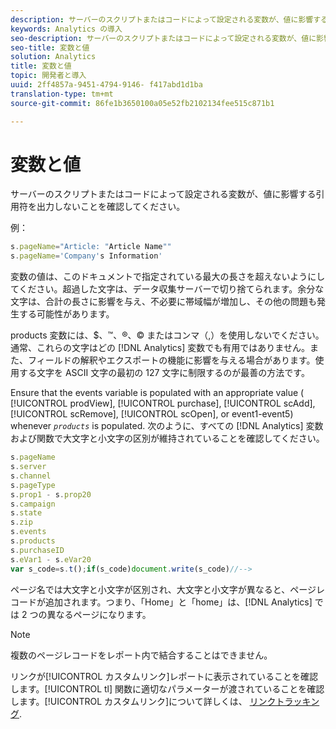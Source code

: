 ```yaml
---
description: サーバーのスクリプトまたはコードによって設定される変数が、値に影響する引用符を出力しないことを確認してください。
keywords: Analytics の導入
seo-description: サーバーのスクリプトまたはコードによって設定される変数が、値に影響する引用符を出力しないことを確認してください。
seo-title: 変数と値
solution: Analytics
title: 変数と値
topic: 開発者と導入
uuid: 2ff4857a-9451-4794-9146- f417abd1d1ba
translation-type: tm+mt
source-git-commit: 86fe1b3650100a05e52fb2102134fee515c871b1

---
```



# 変数と値

サーバーのスクリプトまたはコードによって設定される変数が、値に影響する引用符を出力しないことを確認してください。

例：

```js
s.pageName="Article: "Article Name"" 
s.pageName='Company's Information' 
```

変数の値は、このドキュメントで指定されている最大の長さを超えないようにしてください。超過した文字は、データ収集サーバーで切り捨てられます。余分な文字は、合計の長さに影響を与え、不必要に帯域幅が増加し、その他の問題も発生する可能性があります。

products 変数には、$、™、®、© またはコンマ（,）を使用しないでください。通常、これらの文字はどの [!DNL Analytics] 変数でも有用ではありません。また、フィールドの解釈やエクスポートの機能に影響を与える場合があります。使用する文字を ASCII 文字の最初の 127 文字に制限するのが最善の方法です。

Ensure that the events variable is populated with an appropriate value ( [!UICONTROL prodView], [!UICONTROL purchase], [!UICONTROL scAdd], [!UICONTROL scRemove], [!UICONTROL scOpen], or event1-event5) whenever *`products`* is populated. 次のように、すべての [!DNL Analytics] 変数および関数で大文字と小文字の区別が維持されていることを確認してください。

```js
s.pageName 
s.server 
s.channel 
s.pageType 
s.prop1 - s.prop20 
s.campaign 
s.state 
s.zip 
s.events 
s.products 
s.purchaseID 
s.eVar1 - s.eVar20 
var s_code=s.t();if(s_code)document.write(s_code)//--> 
```

ページ名では大文字と小文字が区別され、大文字と小文字が異なると、ページレコードが追加されます。つまり、「Home」と「home」は、[!DNL Analytics] では 2 つの異なるページになります。

>[!NOTE]
>
>複数のページレコードをレポート内で結合することはできません。

リンクが[!UICONTROL カスタムリンク]レポートに表示されていることを確認します。[!UICONTROL tl] 関数に適切なパラメーターが渡されていることを確認します。[!UICONTROL カスタムリンク]について詳しくは、 [リンクトラッキング](../../../implement/js-implementation/function-tl.md#concept_EA13689CB8EE4F308FC89A1293046D5E).
